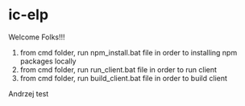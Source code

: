# ic-elp

Welcome Folks!!!
1.	from cmd folder, run npm_install.bat file in order to installing npm packages locally
2.	from cmd folder, run run_client.bat file in order to run client
2.	from cmd folder, run build_client.bat file in order to build client

Andrzej test